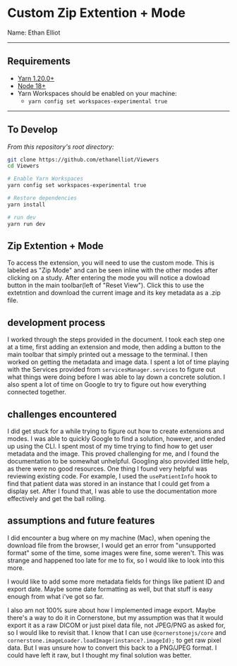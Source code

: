 # Custom Zip Extention + Mode

Name: Ethan Elliot

---
## Requirements

- [Yarn 1.20.0+](https://yarnpkg.com/en/docs/install)
- [Node 18+](https://nodejs.org/en/)
- Yarn Workspaces should be enabled on your machine:
  - `yarn config set workspaces-experimental true`

---
## To Develop

_From this repository's root directory:_


```bash
git clone https://github.com/ethanelliot/Viewers
cd Viewers

# Enable Yarn Workspaces
yarn config set workspaces-experimental true

# Restore dependencies
yarn install

# run dev
yarn run dev
```

## Zip Extention + Mode
To access the extension, you will need to use the custom mode. This is labeled as "Zip Mode" and can be seen inline with the other modes after clicking on a study.
After entering the mode you will notice a dowload button in the main toolbar(left of "Reset View"). Click this to use the extetntion and download the current image and its key metadata as a .zip file.


## development process
I worked through the steps provided in the document. I took each step one at a time, first adding an extension and mode, then adding a button to the main toolbar that simply printed out a message to the terminal. I then worked on getting the metadata and image data. I spent a lot of time playing with the Services provided from `servicesManager.services` to figure out what things were doing before I was able to lay down a concrete solution. I also spent a lot of time on Google to try to figure out how everything connected together.

##  challenges encountered

I did get stuck for a while trying to figure out how to create extensions and modes. I was able to quickly Google to find a solution, however, and ended up using the CLI.
I spent most of my time trying to find how to get user metadata and the image. This proved challenging for me, and I found the documentation to be somewhat unhelpful. Googling also provided little help, as there were no good resources. One thing I found very helpful was reviewing existing code. For example, I used the `usePatientInfo` hook to find that patient data was stored in an instance that I could get from a display set. After I found that, I was able to use the documentation more effectively and get the ball rolling.


##  assumptions and future features

I did encounter a bug where on my machine (Mac), when opening the download file from the browser, I would get an error from "unsupported format" some of the time, some images were fine, some weren't. This was strange and happened too late for me to fix, so I would like to look into this more.

I would like to add some more metadata fields for things like patient ID and export date. Maybe some date formatting as well, but that stuff is easy enough from what i've got so far.

I also am not 100% sure about how I implemented image export. Maybe there's a way to do it in Cornerstone, but my assumption was that it would export it as a raw DICOM or just pixel data file, not JPEG/PNG as asked for, so I would like to revisit that. I know that I can use `@cornerstonejs/core` and `cornerstone.imageLoader.loadImage(instance?.imageId);` to get raw pixel data. But I was unsure how to convert this back to a PNG/JPEG format. I could have left it raw, but I thought my final solution was better.
